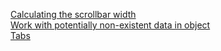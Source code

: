 [Calculating the scrollbar width](snippets-components/scrollbar-width)<br>
[Work with potentially non-existent data in object](snippets-components/potentially-non-existent-data)<br>
[Tabs](snippets-components/tabs)

